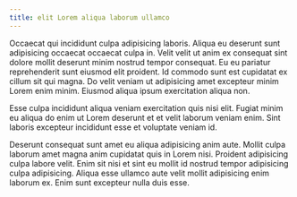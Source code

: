 ```yaml
---
title: elit Lorem aliqua laborum ullamco
---
```


Occaecat qui incididunt culpa adipisicing laboris. Aliqua eu deserunt sunt adipisicing occaecat occaecat culpa in. Velit velit ut anim ex consequat sint dolore mollit deserunt minim nostrud tempor consequat. Eu eu pariatur reprehenderit sunt eiusmod elit proident. Id commodo sunt est cupidatat ex cillum sit qui magna. Do velit veniam ut adipisicing amet excepteur minim Lorem enim minim. Eiusmod aliqua ipsum exercitation aliqua non.

Esse culpa incididunt aliqua veniam exercitation quis nisi elit. Fugiat minim eu aliqua do enim ut Lorem deserunt et et velit laborum veniam enim. Sint laboris excepteur incididunt esse et voluptate veniam id.

Deserunt consequat sunt amet eu aliqua adipisicing anim aute. Mollit culpa laborum amet magna anim cupidatat quis in Lorem nisi. Proident adipisicing culpa labore velit. Enim sit nisi et sint eu mollit id nostrud tempor adipisicing culpa adipisicing. Aliqua esse ullamco aute velit mollit adipisicing enim laborum ex. Enim sunt excepteur nulla duis esse.